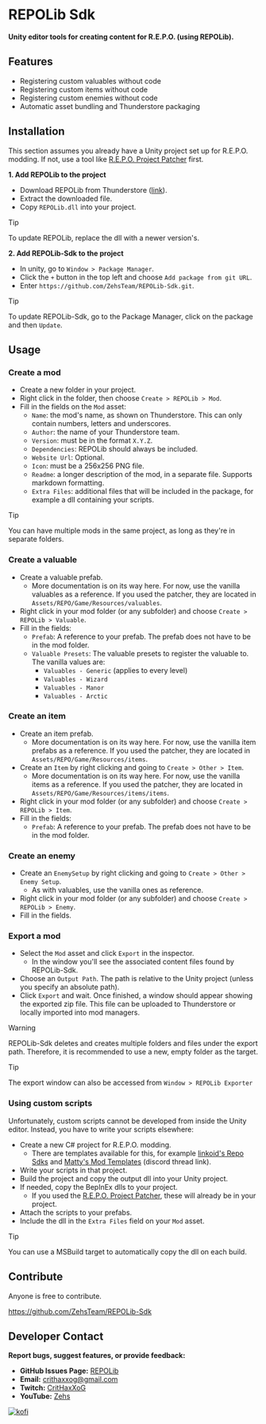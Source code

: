 # REPOLib Sdk

**Unity editor tools for creating content for R.E.P.O. (using REPOLib).**

## Features

- Registering custom valuables without code
- Registering custom items without code
- Registering custom enemies without code
- Automatic asset bundling and Thunderstore packaging

## Installation

This section assumes you already have a Unity project set up for R.E.P.O. modding.
If not, use a tool like [R.E.P.O. Project Patcher](https://github.com/Kesomannen/unity-repo-project-patcher) first.

**1. Add REPOLib to the project**

- Download REPOLib from Thunderstore ([link](https://thunderstore.io/c/repo/p/Zehs/REPOLib/)).
- Extract the downloaded file.
- Copy `REPOLib.dll` into your project.

> [!TIP]
> To update REPOLib, replace the dll with a newer version's.

**2. Add REPOLib-Sdk to the project**

- In unity, go to `Window > Package Manager`.
- Click the `+` button in the top left and choose `Add package from git URL`.
- Enter `https://github.com/ZehsTeam/REPOLib-Sdk.git`.

> [!TIP]
> To update REPOLib-Sdk, go to the Package Manager, click on the package and then `Update`.

## Usage

### Create a mod

- Create a new folder in your project.
- Right click in the folder, then choose `Create > REPOLib > Mod`.
- Fill in the fields on the `Mod` asset:
  - `Name`: the mod's name, as shown on Thunderstore. This can only contain numbers, letters and underscores.
  - `Author`: the name of your Thunderstore team.
  - `Version`: must be in the format `X.Y.Z`.
  - `Dependencies`: REPOLib should always be included.
  - `Website Url`: Optional.
  - `Icon`: must be a 256x256 PNG file.
  - `Readme`: a longer description of the mod, in a separate file. Supports markdown formatting.
  - `Extra Files`: additional files that will be included in the package, for example a dll containing your scripts.

> [!TIP]
> You can have multiple mods in the same project, as long as they're in separate folders.

### Create a valuable

- Create a valuable prefab.
  - More documentation is on its way here. For now, use the vanilla valuables as a reference. If you used the patcher, they are located in `Assets/REPO/Game/Resources/valuables`.
- Right click in your mod folder (or any subfolder) and choose `Create > REPOLib > Valuable`.
- Fill in the fields:
  - `Prefab`: A reference to your prefab. The prefab does not have to be in the mod folder.
  - `Valuable Presets`: The valuable presets to register the valuable to. The vanilla values are:
    - `Valuables - Generic` (applies to every level)
    - `Valuables - Wizard`
    - `Valuables - Manor`
    - `Valuables - Arctic`

### Create an item
- Create an item prefab.
  - More documentation is on its way here. For now, use the vanilla item prefabs as a reference. If you used the patcher, they are located in `Assets/REPO/Game/Resources/items`.
- Create an `Item` by right clicking and going to `Create > Other > Item`.
  - More documentation is on its way here. For now, use the vanilla items as a reference. If you used the patcher, they are located in `Assets/REPO/Game/Resources/items/items`.
- Right click in your mod folder (or any subfolder) and choose `Create > REPOLib > Item`.
- Fill in the fields:
  - `Prefab`: A reference to your prefab. The prefab does not have to be in the mod folder.

### Create an enemy

- Create an `EnemySetup` by right clicking and going to `Create > Other > Enemy Setup`.
  - As with valuables, use the vanilla ones as reference.
- Right click in your mod folder (or any subfolder) and choose `Create > REPOLib > Enemy`.
- Fill in the fields.

### Export a mod

- Select the `Mod` asset and click `Export` in the inspector.
  - In the window you'll see the associated content files found by REPOLib-Sdk.
- Choose an `Output Path`. The path is relative to the Unity project (unless you specify an absolute path).
- Click `Export` and wait. Once finished, a window should appear showing the exported zip file. This file can be uploaded to Thunderstore or locally imported into mod managers.

> [!WARNING]
> REPOLib-Sdk deletes and creates multiple folders and files under the export path. Therefore, it is recommended to use a new, empty folder as the target.

> [!TIP]
> The export window can also be accessed from `Window > REPOLib Exporter`

### Using custom scripts

Unfortunately, custom scripts cannot be developed from inside the Unity editor. Instead, you have to write your scripts elsewhere:

- Create a new C# project for R.E.P.O. modding.
  - There are templates available for this, for example [linkoid's Repo Sdks](https://github.com/linkoid/Repo.Sdks) and [Matty's Mod Templates](https://discord.com/channels/1344557689979670578/1348716513410027601) (discord thread link).
- Write your scripts in that project.
- Build the project and copy the output dll into your Unity project.
- If needed, copy the BepInEx dlls to your project.
  - If you used the [R.E.P.O. Project Patcher](https://github.com/Kesomannen/unity-repo-project-patcher), these will already be in your project.
- Attach the scripts to your prefabs.
- Include the dll in the `Extra Files` field on your `Mod` asset.

> [!TIP]
> You can use a MSBuild target to automatically copy the dll on each build.

## Contribute

Anyone is free to contribute.

https://github.com/ZehsTeam/REPOLib-Sdk

## Developer Contact
**Report bugs, suggest features, or provide feedback:**
- **GitHub Issues Page:** [REPOLib](https://github.com/ZehsTeam/REPOLib/issues)
- **Email:** crithaxxog@gmail.com
- **Twitch:** [CritHaxXoG](https://www.twitch.tv/crithaxxog)
- **YouTube:** [Zehs](https://www.youtube.com/channel/UCb4VEkc-_im0h8DKXlwmIAA)

[![kofi](https://i.imgur.com/jzwECeF.png)](https://ko-fi.com/zehsteam)
